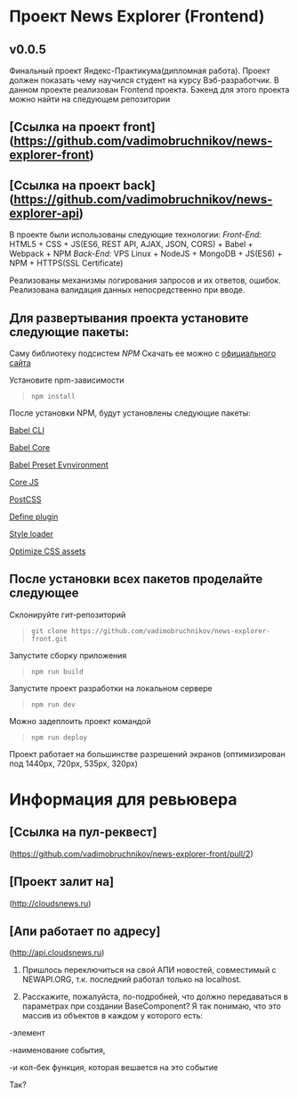 # Проект News Explorer (Frontend)

## v0.0.5

Финальный проект Яндекс-Практикума(дипломная работа).
Проект должен показать чему научился студент на курсу Вэб-разработчик.
В данном проекте реализован Frontend проекта.
Бэкенд для этого проекта можно найти на следующем репозитории

## [Ссылка на проект front] (https://github.com/vadimobruchnikov/news-explorer-front)

## [Ссылка на проект back] (https://github.com/vadimobruchnikov/news-explorer-api)

В проекте были использованы следующие технологии:
*Front-End:* HTML5 + CSS + JS(ES6, REST API, AJAX, JSON, CORS) + Babel + Webpack + NPM
*Back-End:* VPS Linux + NodeJS + MongoDB + JS(ES6) + NPM + HTTPS(SSL Certificate)

Реализованы механизмы логирования запросов и их ответов, ошибок.
Реализована валидация данных непосредственно при вводе.

## Для развертывания проекта установите следующие пакеты:

Саму библиотеку подсистем *NPM*
Скачать ее можно с [официального сайта](https://nodejs.org/en/download/)

Установите npm-зависимости
>`npm install`

После установки NPM, будут установлены следующие пакеты:

[Babel CLI](https://babeljs.io/docs/en/babel-cli#docsNav)

[Babel Core](https://babeljs.io/docs/en/babel-core)

[Babel Preset Evnvironment](https://babeljs.io/docs/en/babel-preset-env#docsNav)

[Сore JS](https://github.com/zloirock/core-js#readme)

[PostCSS](https://postcss.org/)

[Define plugin](https://webpack.js.org/plugins/define-plugin/)

[Style loader](https://github.com/webpack-contrib/style-loader)

[Optimize CSS assets](https://www.npmjs.com/package/optimize-css-assets-webpack-plugin)

## После установки всех пакетов проделайте следующее

Склонируйте гит-репозиторий
>`git clone https://github.com/vadimobruchnikov/news-explorer-front.git`

Запустите сборку приложения
>`npm run build`

Запустите проект разработки на локальном сервере
>`npm run dev`

Можно задеплоить проект командой
>`npm run deploy`

Проект работает на большинстве разрешений экранов
(оптимизирован под 1440px, 720px, 535px, 320px)


# Информация для ревьювера

## [Ссылка на пул-реквест]
(https://github.com/vadimobruchnikov/news-explorer-front/pull/2)

## [Проект залит на]
(http://cloudsnews.ru)

## [Апи работает по адресу]
(http://api.cloudsnews.ru)

1) Пришлось переключиться на свой АПИ новостей, совместимый с NEWAPI.ORG, т.к. последний работал только на localhost.

2) Расскажите, пожалуйста, по-подробней, что должно передаваться в параметрах при создании BaseComponent?
Я так понимаю, что это массив из объектов в каждом у которого есть:

-элемент

-наименование события,

-и кол-бек функция, которая вешается на это событие

Так?
